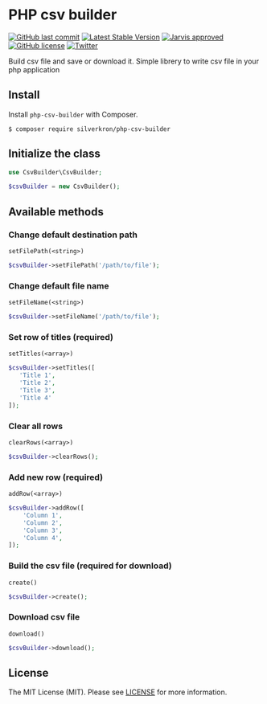PHP csv builder 
===============

[![GitHub last commit](https://img.shields.io/github/last-commit/Silverkron/php-csv-builder.svg?style=flat-square)](https://github.com/Silverkron/php-csv-builder)
[![Latest Stable Version](https://img.shields.io/github/release/Silverkron/php-csv-builder.svg?style=flat-square)](https://github.com/Silverkron/php-csv-builder)
[![Jarvis approved](https://img.shields.io/badge/jarvis-approved-blue.svg?style=flat-square)](http://marvel-movies.wikia.com/wiki/J.A.R.V.I.S.)
[![GitHub license](https://img.shields.io/github/license/Silverkron/php-csv-builder.svg?style=flat-square)](https://github.com/Silverkron/php-csv-builder/blob/master/LICENSE)
[![Twitter](https://img.shields.io/twitter/url/https/github.com/Silverkron/php-csv-builder.svg?style=social)](https://twitter.com/intent/tweet?text=Wow:&url=https%3A%2F%2Fgithub.com%2FSilverkron%2Fphp-csv-builder)

Build csv file and save or download it. Simple librery to write csv file in your php application


Install
-------

Install `php-csv-builder` with Composer.

```
$ composer require silverkron/php-csv-builder
```

Initialize the class
-------

```php
use CsvBuilder\CsvBuilder;

$csvBuilder = new CsvBuilder();
```

Available methods
-----------------

### Change default destination path

`setFilePath(<string>)`

```php
$csvBuilder->setFilePath('/path/to/file');
```

### Change default file name

`setFileName(<string>)`

```php
$csvBuilder->setFileName('/path/to/file');
```

### Set row of titles **(required)**

`setTitles(<array>)`

```php
$csvBuilder->setTitles([
   'Title 1',
   'Title 2',
   'Title 3',
   'Title 4'
]);
```

### Clear all rows

`clearRows(<array>)`

```php
$csvBuilder->clearRows();
```

### Add new row **(required)**

`addRow(<array>)`

```php
$csvBuilder->addRow([
    'Column 1',
    'Column 2',
    'Column 3',
    'Column 4',
]);
```

### Build the csv file **(required for download)**

`create()`

```php
$csvBuilder->create();
```

### Download csv file

`download()`

```php
$csvBuilder->download();
```

License
-------

The MIT License (MIT). Please see [LICENSE](LICENSE) for more information.

[PSR-2]: http://www.php-fig.org/psr/psr-2/
[PSR-4]: http://www.php-fig.org/psr/psr-4/

